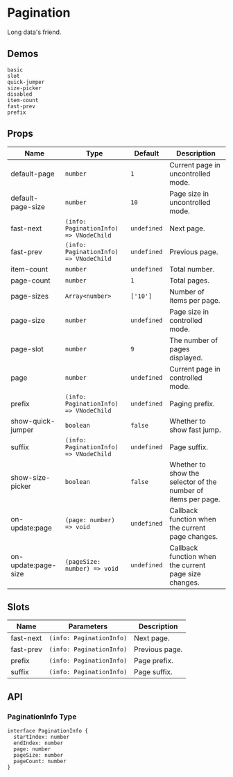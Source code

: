 # Pagination

<!--single-column-->

Long data's friend.

## Demos

```demo
basic
slot
quick-jumper
size-picker
disabled
item-count
fast-prev
prefix
```

## Props

| Name | Type | Default | Description |
| --- | --- | --- | --- |
| default-page | `number` | `1` | Current page in uncontrolled mode. |
| default-page-size | `number` | `10` | Page size in uncontrolled mode. |
| fast-next | `(info: PaginationInfo) => VNodeChild` | `undefined` | Next page. |
| fast-prev | `(info: PaginationInfo) => VNodeChild` | `undefined` | Previous page. |
| item-count | `number` | `undefined` | Total number. |
| page-count | `number` | `1` | Total pages. |
| page-sizes | `Array<number>` | `['10']` | Number of items per page. |
| page-size | `number` | `undefined` | Page size in controlled mode. |
| page-slot | `number` | `9` | The number of pages displayed. |
| page | `number` | `undefined` | Current page in controlled mode. |
| prefix | `(info: PaginationInfo) => VNodeChild` | `undefined` | Paging prefix. |
| show-quick-jumper | `boolean` | `false` | Whether to show fast jump. |
| suffix | `(info: PaginationInfo) => VNodeChild` | `undefined` | Page suffix. |
| show-size-picker | `boolean` | `false` | Whether to show the selector of the number of items per page. |
| on-update:page | `(page: number) => void` | `undefined` | Callback function when the current page changes. |
| on-update:page-size | `(pageSize: number) => void` | `undefined` | Callback function when the current page size changes. |

## Slots

| Name      | Parameters               | Description    |
| --------- | ------------------------ | -------------- |
| fast-next | `(info: PaginationInfo)` | Next page.     |
| fast-prev | `(info: PaginationInfo)` | Previous page. |
| prefix    | `(info: PaginationInfo)` | Page prefix.   |
| suffix    | `(info: PaginationInfo)` | Page suffix.   |

## API

### PaginationInfo Type

```__ts
interface PaginationInfo {
  startIndex: number
  endIndex: number
  page: number
  pageSize: number
  pageCount: number
}
```
